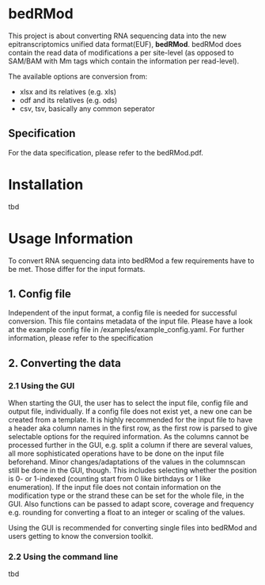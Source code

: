 # bedRMod

This project is about converting RNA sequencing data into the new epitranscriptomics unified data format(EUF), **bedRMod**. 
bedRMod does contain the read data of modifications a per site-level (as opposed to SAM/BAM with Mm tags which contain the information per read-level).  

The available options are conversion from: 
- xlsx and its relatives (e.g. xls)
- odf and its relatives (e.g. ods)
- csv, tsv, basically any common seperator


## Specification
For the data specification, please refer to the bedRMod.pdf.

# Installation
tbd
# Usage Information

To convert RNA sequencing data into bedRMod a few requirements have to be met. 
Those differ for the input formats. 

## 1. Config file
Independent of the input format, a config file is needed for successful conversion. 
This file contains metadata of the input file.
Please have a look at the example config file in /examples/example_config.yaml. 
For further information, please refer to the specification

## 2. Converting the data
### 2.1 Using the GUI
When starting the GUI, the user has to select the input file, config file and output file, individually. 
If a config file does not exist yet, a new one can be created from a template. 
It is highly recommended for the input file to have a header aka column names in the first row, as the first row is parsed to give selectable options for the required information.
As the columns cannot be processed further in the GUI, e.g. split a column if there are several values, all more sophisticated operations have to be done on the input file beforehand.
Minor changes/adaptations of the values in the columnscan still be done in the GUI, though. 
This includes selecting whether the position is 0- or 1-indexed  (counting start from 0 like birthdays or 1 like enumeration).
If the input file does not contain information on the modification type or the strand these can be set for the whole file, in the GUI.
Also functions can be passed to adapt score, coverage and frequency e.g. rounding for converting a float to an integer or scaling of the values. 

Using the GUI is recommended for converting single files into bedRMod and users getting to know the conversion toolkit. 

### 2.2 Using the command line
tbd